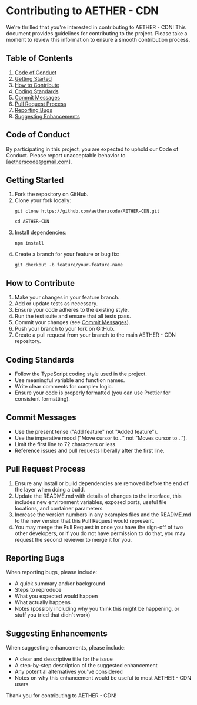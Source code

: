 # Contributing to AETHER - CDN

We're thrilled that you're interested in contributing to AETHER - CDN! This document provides guidelines for contributing to the project. Please take a moment to review this information to ensure a smooth contribution process.

## Table of Contents

1. [Code of Conduct](#code-of-conduct)
2. [Getting Started](#getting-started)
3. [How to Contribute](#how-to-contribute)
4. [Coding Standards](#coding-standards)
5. [Commit Messages](#commit-messages)
6. [Pull Request Process](#pull-request-process)
7. [Reporting Bugs](#reporting-bugs)
8. [Suggesting Enhancements](#suggesting-enhancements)

## Code of Conduct

By participating in this project, you are expected to uphold our Code of Conduct. Please report unacceptable behavior to [aetherscode@gmail.com].

## Getting Started

1. Fork the repository on GitHub.
2. Clone your fork locally:
   ```
   git clone https://github.com/aetherzcode/AETHER-CDN.git
   ```
   ```
   cd AETHER-CDN
   ```
3. Install dependencies:
   ```
   npm install
   ```
4. Create a branch for your feature or bug fix:
   ```
   git checkout -b feature/your-feature-name
   ```

## How to Contribute

1. Make your changes in your feature branch.
2. Add or update tests as necessary.
3. Ensure your code adheres to the existing style.
4. Run the test suite and ensure that all tests pass.
5. Commit your changes (see [Commit Messages](#commit-messages)).
6. Push your branch to your fork on GitHub.
7. Create a pull request from your branch to the main AETHER - CDN repository.

## Coding Standards

- Follow the TypeScript coding style used in the project.
- Use meaningful variable and function names.
- Write clear comments for complex logic.
- Ensure your code is properly formatted (you can use Prettier for consistent formatting).

## Commit Messages

- Use the present tense ("Add feature" not "Added feature").
- Use the imperative mood ("Move cursor to..." not "Moves cursor to...").
- Limit the first line to 72 characters or less.
- Reference issues and pull requests liberally after the first line.

## Pull Request Process

1. Ensure any install or build dependencies are removed before the end of the layer when doing a build.
2. Update the README.md with details of changes to the interface, this includes new environment variables, exposed ports, useful file locations, and container parameters.
3. Increase the version numbers in any examples files and the README.md to the new version that this Pull Request would represent.
4. You may merge the Pull Request in once you have the sign-off of two other developers, or if you do not have permission to do that, you may request the second reviewer to merge it for you.

## Reporting Bugs

When reporting bugs, please include:

- A quick summary and/or background
- Steps to reproduce
- What you expected would happen
- What actually happens
- Notes (possibly including why you think this might be happening, or stuff you tried that didn't work)

## Suggesting Enhancements

When suggesting enhancements, please include:

- A clear and descriptive title for the issue
- A step-by-step description of the suggested enhancement
- Any potential alternatives you've considered
- Notes on why this enhancement would be useful to most AETHER - CDN users

Thank you for contributing to AETHER - CDN!

